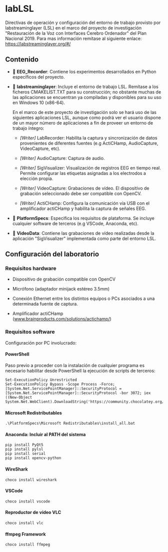 # labLSL
Directivas de operación y configuración del entorno de trabajo provisto por labstreaminglayer (LSL) en el marco del proyecto de investigación "Restauración de la Voz con Interfaces Cerebro Ordenador" del Plan Nacional 2019. Para mas información remítase al siguiente enlace: https://labstreaminglayer.org/#/

## Contenido
- :file_folder: **EEG_Recorder**: Contiene los experimentos desarrollados en Python específicos del proyecto. 

- :file_folder: **labstreaminglayer**: Incluye el entorno de trabajo LSL. Remítase a los ficheros CMAKELIST.TXT para su construcción; no obstante muchas de las aplicaciones se encuentran ya compiladas y disponibles para su uso en Windows 10 (x86-64). 
  
  En el marco de este proyecto de investigación solo se hará uso de las siguientes aplicaciones LSL, aunque como podrá ver el usuario dispone de un mayor número de aplicaciones a fin de proveer un entorno de trabajo íntegro: 

  - *[Writer]* LabRecorder: Habilita la captura y sincronización de datos provenientes de diferentes fuentes (e.g ActiCHamp, AudioCapture, VideoCapture, etc).
  
  - *[Writer]* AudioCapture: Captura de audio.
  
  - *[Writer]* SigVisualizer: Visualización de registros EEG en tiempo real. Permite configurar las etiquetas asignadas a los electrodos a elección propia.
  
  - *[Writer]* VideoCapture: Grabaciones de vídeo. El dispositivo de grabación seleccionado debe ser compatible con OpenCV.
  
  - *[Writer]* ActiCHamp: Configura la comunicación vía USB con el amplificador actiCHamp y habilita la captura de señales EEG.
  
- :file_folder: **PlatformSpecs**: Especifica los requisitos de plataforma. Se incluye cualquier software de terceros (e.g VSCode, Anaconda, etc). 

- :file_folder: **VideoData**: Contiene las grabaciones de vídeo realizadas desde la aplicación "SigVisualizer" implementada como parte del entorno LSL.

## Configuración del laboratorio

### Requisitos hardware

- Dispositivo de grabación compatible con OpenCV

- Micrófono (adaptador minijack estéreo 3.5mm)

- Conexión Ethernet entre los distintos equipos o PCs asociados a una determinada fuente de captura.

- Amplificador actiCHamp (www.brainproducts.com/solutions/actichamp/)

### Requisitos software
Configuración por PC involucrado:
#### PowerShell

Paso previo a proceder con la instalación de cualquier programa es necesario habilitar desde PowerShell la ejecución de scripts de terceros:
	
	Set-ExecutionPolicy Unrestricted
	Set-ExecutionPolicy Bypass -Scope Process -Force; [System.Net.ServicePointManager]::SecurityProtocol = [System.Net.ServicePointManager]::SecurityProtocol -bor 3072; iex ((New-Object System.Net.WebClient).DownloadString('https://community.chocolatey.org/install.ps1'))
#### Microsoft Redistributables
	.\PlatformSpecs\Microsoft Redistributables\install_all.bat
#### Anaconda: Incluir al PATH del sistema
	pip install PyQt5
	pip install pylsl
	pip install serial
	pip install opencv-python	
#### WireShark
	choco install wireshark
#### VSCode
	choco install vscode
#### Reproductor de vídeo VLC
	choco install vlc
#### ffmpeg Framework
	choco install ffmpeg
